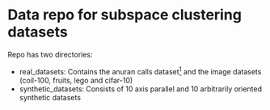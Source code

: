 # Data repo for subspace clustering datasets

Repo has two directories:
* real\_datasets: Contains the anuran calls dataset[<sup>1<sup>](https://archive.ics.uci.edu/ml/datasets/Anuran+Calls+%28MFCCs%29) and the image datasets (coil-100, fruits, lego and cifar-10)
* synthetic\_datasets: Consists of 10 axis parallel and 10 arbitrarily oriented synthetic datasets
